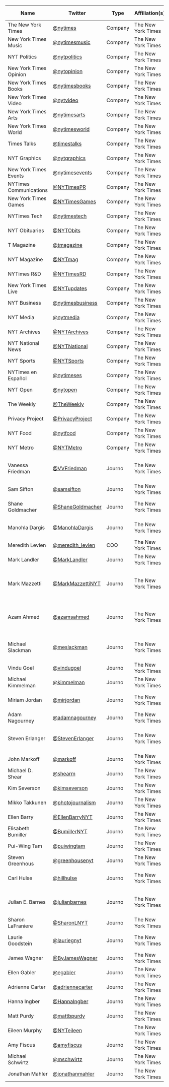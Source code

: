 | Name                   | Twitter                                                                                                        | Type    | Affiliation(s)     | Past Affiliations | Description                                                                | Email                    | Modified   |
| ---------------------- | -------------------------------------------------------------------------------------------------------------- | ------- | ------------------ | ----------------- | -------------------------------------------------------------------------- | ------------------------ | ---------- |
| The New York Times     | [@nytimes](https://twitter.com/nytimes)                                                                        | Company | The New York Times | N/A               | N/A                                                                        |                          | 11/27/2020 |
| New York Times Music   | [@nytimesmusic](https://twitter.com/nytimesmusic?lang=en)                                                      | Company | The New York Times | N/A               | N/A                                                                        |                          | 11/27/2020 |
| NYT Politics           | [@nytpolitics](https://twitter.com/nytpolitics?lang=en)                                                        | Company | The New York Times | N/A               | N/A                                                                        |                          | 11/27/2020 |
| New York Times Opinion | [@nytopinion](https://twitter.com/nytopinion?lang=en)                                                          | Company | The New York Times | N/A               | N/A                                                                        |                          | 11/27/2020 |
| New York Times Books   | [@nytimesbooks](https://twitter.com/nytimesbooks?lang=en)                                                      | Company | The New York Times | N/A               | N/A                                                                        |                          | 11/27/2020 |
| New York Times Video   | [@nytvideo](https://twitter.com/nytvideo?lang=en)                                                              | Company | The New York Times | N/A               | N/A                                                                        |                          | 11/27/2020 |
| New York Times Arts    | [@nytimesarts](https://twitter.com/nytimesarts?lang=en)                                                        | Company | The New York Times | N/A               | N/A                                                                        |                          | 11/27/2020 |
| New York Times World   | [@nytimesworld](https://twitter.com/nytimesworld?lang=en)                                                      | Company | The New York Times | N/A               | N/A                                                                        |                          | 11/27/2020 |
| Times Talks            | [@timestalks](https://twitter.com/timestalks)                                                                  | Company | The New York Times | N/A               | N/A                                                                        |                          | 11/27/2020 |
| NYT Graphics           | [@nytgraphics](https://twitter.com/nytgraphics)                                                                | Company | The New York Times | N/A               | N/A                                                                        |                          | 11/27/2020 |
| New York Times Events  | [@nytimesevents](https://twitter.com/nytimesevents)                                                            | Company | The New York Times | N/A               | N/A                                                                        |                          | 11/27/2020 |
| NYTimes Communications | [@NYTimesPR](https://twitter.com/nytimespr?lang=en)                                                            | Company | The New York Times | N/A               | N/A                                                                        |                          | 11/27/2020 |
| New York Times Games   | [@NYTimesGames](https://twitter.com/nytimesgames?lang=en)                                                      | Company | The New York Times | N/A               | N/A                                                                        |                          | 11/27/2020 |
| NYTimes Tech           | [@nytimestech](https://twitter.com/nytimestech)                                                                | Company | The New York Times | N/A               | N/A                                                                        |                          | 11/27/2020 |
| NYT Obituaries         | [@NYTObits](https://twitter.com/nytobits?lang=en)                                                              | Company | The New York Times | N/A               | N/A                                                                        |                          | 11/27/2020 |
| T Magazine             | [@tmagazine](https://twitter.com/tmagazine)                                                                    | Company | The New York Times | N/A               | N/A                                                                        |                          | 11/27/2020 |
| NYT Magazine           | [@NYTmag](https://twitter.com/nytmag)                                                                          | Company | The New York Times | N/A               | N/A                                                                        |                          | 11/27/2020 |
| NYTimes R&D            | [@NYTimesRD](https://rd.nytimes.com/)                                                                          | Company | The New York Times | N/A               | N/A                                                                        |                          | 11/27/2020 |
| New York Times Live    | [@NYTupdates](https://twitter.com/nytupdates)                                                                  | Company | The New York Times | N/A               | N/A                                                                        |                          | 11/27/2020 |
| NYT Business           | [@nytimesbusiness](https://twitter.com/nytimesbusiness?lang=en)                                                | Company | The New York Times | N/A               | N/A                                                                        |                          | 11/27/2020 |
| NYT Media              | [@nytmedia](https://twitter.com/nytmedia)                                                                      | Company | The New York Times | N/A               | N/A                                                                        |                          | 11/27/2020 |
| NYT Archives           | [@NYTArchives](https://twitter.com/nytarchives)                                                                | Company | The New York Times | N/A               | N/A                                                                        |                          | 11/27/2020 |
| NYT National News      | [@NYTNational](https://twitter.com/nytnational?lang=en)                                                        | Company | The New York Times | N/A               | N/A                                                                        |                          | 11/27/2020 |
| NYT Sports             | [@NYTSports](https://twitter.com/nytsports?lang=en)                                                            | Company | The New York Times | N/A               | N/A                                                                        |                          | 11/27/2020 |
| NYTimes en Español     | [@nytimeses](https://twitter.com/nytimeses?lang=en)                                                            | Company | The New York Times | N/A               | N/A                                                                        |                          | 11/27/2020 |
| NYT Open               | [@nytopen](https://twitter.com/nytopen)                                                                        | Company | The New York Times | N/A               | N/A                                                                        |                          | 11/27/2020 |
| The Weekly             | [@TheWeekly](https://twitter.com/theweekly)                                                                    | Company | The New York Times | N/A               | N/A                                                                        |                          | 11/27/2020 |
| Privacy Project        | [@PrivacyProject](https://twitter.com/privacyproject?lang=en)                                                  | Company | The New York Times | N/A               | N/A                                                                        |                          | 11/27/2020 |
| NYT Food               | [@nytfood](https://twitter.com/nytfood)                                                                        | Company | The New York Times | N/A               | N/A                                                                        |                          | 11/27/2020 |
| NYT Metro              | [@NYTMetro](https://twitter.com/nytmetro?lang=en)                                                              | Company | The New York Times | N/A               | N/A                                                                        |                          | 11/27/2020 |
| Vanessa Friedman       | [](https://twitter.com/VVFriedman)[@VVFriedman](https://twitter.com/VVFriedman)                                | Journo  | The New York Times |                   | New York Times and INYT fashion director/critic                            |                          | 11/27/2020 |
| Sam Sifton             | [](https://twitter.com/samsifton?lang=en)[@samsifton](https://twitter.com/samsifton?lang=en)                   | Journo  | The New York Times |                   | Assistant Managing Editor                                                  |                          | 11/27/2020 |
| Shane Goldmacher       | [](https://twitter.com/shanegoldmacher?lang=en)[@ShaneGoldmacher](https://twitter.com/shanegoldmacher?lang=en) | Journo  | The New York Times | Politico          | New York Times national political reporter                                 |                          | 11/27/2020 |
| Manohla Dargis         | [@ManohlaDargis](https://twitter.com/manohladargis/media)                                                      | Journo  | The New York Times |                   | movie critic for The New York Times                                        |                          | 11/27/2020 |
| Meredith Levien        | [@meredith\_levien](https://twitter.com/meredith_levien?lang=en)                                               | COO     | The New York Times |                   | COO                                                                        |                          | 11/27/2020 |
| Mark Landler           | [@MarkLandler](https://twitter.com/marklandler?lang=de)                                                        | Journo  | The New York Times |                   |                                                                            |                          | 11/27/2020 |
| Mark Mazzetti          | [@MarkMazzettiNYT](https://twitter.com/markmazzettinyt/media)                                                  | Journo  | The New York Times |                   | Washington Investigative Correspondent, The New York Times.                |                          | 11/27/2020 |
| Azam Ahmed             | [@azamsahmed](https://twitter.com/azamsahmed?lang=en)                                                          | Journo  | The New York Times |                   | New York Times bureau chief for Mexico, Central America and the Caribbean. |                          | 11/27/2020 |
| Michael Slackman       | [@meslackman](https://twitter.com/meslackman/media)                                                            | Journo  | The New York Times |                   | Assistant Managing Editor, International                                   |                          | 11/27/2020 |
| Vindu Goel             | [@vindugoel](https://twitter.com/vindugoel)                                                                    | Journo  | The New York Times |                   | Emerging platforms editor                                                  |                          | 11/27/2020 |
| Michael Kimmelman      | [@kimmelman](https://twitter.com/kimmelman?lang=en)                                                            | Journo  | The New York Times |                   | Architecture critic                                                        |                          | 11/27/2020 |
| Miriam Jordan          | [@mirjordan](https://twitter.com/mirjordan/media)                                                              | Journo  | The New York Times |                   | National Immigration Correspondent                                         |                          | 11/27/2020 |
| Adam Nagourney         | [@adamnagourney](https://twitter.com/adamnagourney/media)                                                      | Journo  | The New York Times |                   |                                                                            |                          | 11/27/2020 |
| Steven Erlanger        | [@StevenErlanger](https://twitter.com/StevenErlanger)                                                          | Journo  | The New York Times |                   | Chief Diplomatic Correspondent Europe                                      |                          | 11/27/2020 |
| John Markoff           | [@markoff](https://twitter.com/markoff)                                                                        | Journo  | The New York Times |                   | technology reporter                                                        |                          | 11/27/2020 |
| Michael D. Shear       | [@shearm](https://twitter.com/shearm?lang=en)                                                                  | Journo  | The New York Times |                   | White House Correspondent                                                  |                          | 11/27/2020 |
| Kim Severson           | [@kimseverson](https://twitter.com/kimseverson?lang=en)                                                        | Journo  | The New York Times |                   | Food correspondent                                                         |                          | 11/27/2020 |
| Mikko Takkunen         | [@photojournalism](https://twitter.com/photojournalism)                                                        | Journo  | The New York Times |                   | Photo editor                                                               |                          | 11/27/2020 |
| Ellen Barry            | [@EllenBarryNYT](https://twitter.com/ellenbarrynyt?lang=en)                                                    | Journo  | The New York Times |                   | Covering the northeast                                                     |                          | 11/27/2020 |
| Elisabeth Bumiller     | [@BumillerNYT](https://twitter.com/bumillernyt?lang=en)                                                        | Journo  | The New York Times |                   |                                                                            |                          | 11/27/2020 |
| Pui-Wing Tam           | [@puiwingtam](https://twitter.com/puiwingtam?lang=en)                                                          | Journo  | The New York Times |                   |                                                                            |                          | 11/27/2020 |
| Steven Greenhous       | [@greenhousenyt](https://twitter.com/greenhousenyt?lang=en)                                                    | Journo  | The New York Times |                   |                                                                            |                          | 11/27/2020 |
| Carl Hulse             | [@hillhulse](https://twitter.com/hillhulse?lang=en)                                                            | Journo  | The New York Times |                   | Chief Washington Correspondent                                             |                          | 11/27/2020 |
| Julian E. Barnes       | [@julianbarnes](https://twitter.com/julianbarnes)                                                              | Journo  | The New York Times |                   | Intelligence and national security reporter                                |                          | 11/27/2020 |
| Sharon LaFraniere      | [@SharonLNYT](https://twitter.com/sharonlnyt?lang=nl)                                                          | Journo  | The New York Times |                   | Investigative Reporter                                                     | lafraniere@nytimes.com   | 11/27/2020 |
| Laurie Goodstein       | [@lauriegnyt](https://twitter.com/lauriegnyt?lang=en)                                                          | Journo  | The New York Times |                   | Deputy International Editor                                                |                          | 11/27/2020 |
| James Wagner           | [@ByJamesWagner](https://twitter.com/byjameswagner?lang=en)                                                    | Journo  | The New York Times |                   | Sports                                                                     |                          | 11/27/2020 |
| Ellen Gabler           | [@egabler](https://twitter.com/egabler/media)                                                                  | Journo  | The New York Times |                   |                                                                            | ellen.gabler@nytimes.com | 11/27/2020 |
| Adrienne Carter        | [@adriennecarter](https://twitter.com/adriennecarter?lang=en)                                                  | Journo  | The New York Times |                   | Asia Editor                                                                |                          | 11/27/2020 |
| Hanna Ingber           | [@HannaIngber](https://twitter.com/hannaingber?lang=en)                                                        | Journo  | The New York Times |                   | Editor                                                                     | hanna.ingber@nytimes.com | 11/27/2020 |
| Matt Purdy             | [@mattbpurdy](https://twitter.com/mattbpurdy?lang=en)                                                          | Journo  | The New York Times |                   | Deputy Managing Editor                                                     |                          | 11/27/2020 |
| Eileen Murphy          | [@NYTeileen](https://twitter.com/nyteileen?lang=en)                                                            |         | The New York Times |                   | Head of communications                                                     |                          | 11/27/2020 |
| Amy Fiscus             | [@amyfiscus](https://twitter.com/amyfiscus/)                                                                   | Journo  | The New York Times |                   | national security editor                                                   |                          | 11/27/2020 |
| Michael Schwirtz       | [@mschwirtz](https://twitter.com/mschwirtz?lang=en)                                                            | Journo  | The New York Times |                   |                                                                            |                          | 11/27/2020 |
| Jonathan Mahler        | [@jonathanmahler](https://twitter.com/jonathanmahler)                                                          | Journo  | The New York Times |                   | Staff writer                                                               |                          |
